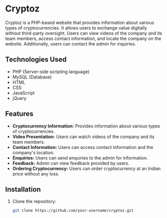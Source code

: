 # Cryptoz

Cryptoz is a PHP-based website that provides information about various types of cryptocurrencies. It allows users to exchange value digitally without third-party oversight. Users can view videos of the company and its team members, access contact information, and locate the company on the website. Additionally, users can contact the admin for inquiries.

## Technologies Used

- PHP (Server-side scripting language)
- MySQL (Database)
- HTML
- CSS
- JavaScript
- jQuery

## Features

- **Cryptocurrency Information:** Provides information about various types of cryptocurrencies.
- **Video Presentation:** Users can watch videos of the company and its team members.
- **Contact Information:** Users can access contact information and the company's location.
- **Enquiries:** Users can send enquiries to the admin for information.
- **Feedback:** Admin can view feedback provided by users.
- **Ordering Cryptocurrency:** Users can order cryptocurrency at an Indian price without any loss.

## Installation

1. Clone the repository:
   ```bash
   git clone https://github.com/your-username/cryptoz.git
